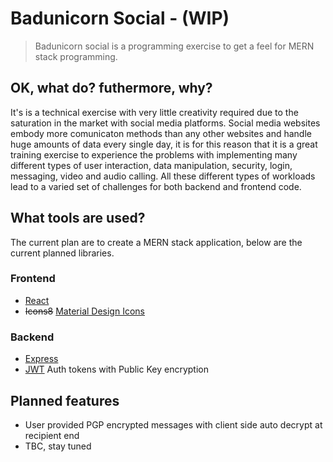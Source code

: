 # Badunicorn Social - (WIP)

> Badunicorn social is a programming exercise to get a feel for MERN stack programming.

## OK, what do? futhermore, why?

It's is a technical exercise with very little creativity required due to the saturation in the market with social media platforms. Social media websites embody more comunicaton methods than any other websites and handle huge amounts of data every single day, it is for this reason that it is a great training exercise to experience the problems with implementing many different types of user interaction, data manipulation, security, login, messaging, video and audio calling. All these different types of workloads lead to a varied set of challenges for both backend and frontend code.

## What tools are used?

The current plan are to create a MERN stack application, below are the current planned libraries.

### Frontend

- [React](https://reactjs.org/)
- ~~Icons8~~ [Material Design Icons](https://github.com/Templarian/MaterialDesign-React)

### Backend

- [Express](https://expressjs.com/)
- [JWT](https://jwt.io/) Auth tokens with Public Key encryption

## Planned features

- User provided PGP encrypted messages with client side auto decrypt at recipient end
- TBC, stay tuned
